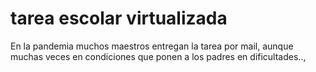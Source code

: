 # tarea escolar virtualizada
 En la pandemia muchos maestros entregan la tarea por mail, aunque muchas veces en condiciones que ponen a los padres en dificultades.., 
